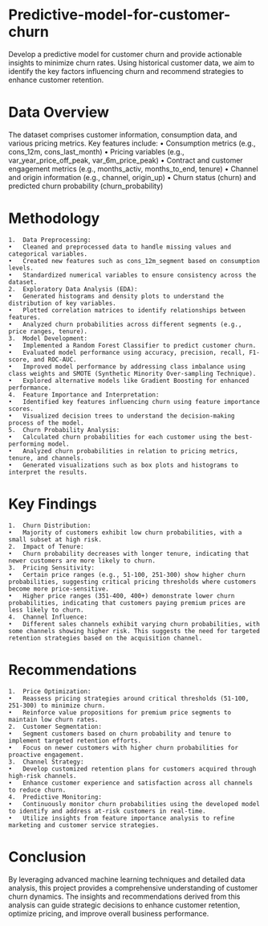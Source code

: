# Predictive-model-for-customer-churn
Develop a predictive model for customer churn and provide actionable insights to minimize churn rates. Using historical customer data, we aim to identify the key factors influencing churn and recommend strategies to enhance customer retention.

# Data Overview

The dataset comprises customer information, consumption data, and various pricing metrics. Key features include:
	•	Consumption metrics (e.g., cons_12m, cons_last_month)
	•	Pricing variables (e.g., var_year_price_off_peak, var_6m_price_peak)
	•	Contract and customer engagement metrics (e.g., months_activ, months_to_end, tenure)
	•	Channel and origin information (e.g., channel, origin_up)
	•	Churn status (churn) and predicted churn probability (churn_probability)

# Methodology

	1.	Data Preprocessing:
	•	Cleaned and preprocessed data to handle missing values and categorical variables.
	•	Created new features such as cons_12m_segment based on consumption levels.
	•	Standardized numerical variables to ensure consistency across the dataset.
	2.	Exploratory Data Analysis (EDA):
	•	Generated histograms and density plots to understand the distribution of key variables.
	•	Plotted correlation matrices to identify relationships between features.
	•	Analyzed churn probabilities across different segments (e.g., price ranges, tenure).
	3.	Model Development:
	•	Implemented a Random Forest Classifier to predict customer churn.
	•	Evaluated model performance using accuracy, precision, recall, F1-score, and ROC-AUC.
	•	Improved model performance by addressing class imbalance using class weights and SMOTE (Synthetic Minority Over-sampling Technique).
	•	Explored alternative models like Gradient Boosting for enhanced performance.
	4.	Feature Importance and Interpretation:
	•	Identified key features influencing churn using feature importance scores.
	•	Visualized decision trees to understand the decision-making process of the model.
	5.	Churn Probability Analysis:
	•	Calculated churn probabilities for each customer using the best-performing model.
	•	Analyzed churn probabilities in relation to pricing metrics, tenure, and channels.
	•	Generated visualizations such as box plots and histograms to interpret the results.

# Key Findings

	1.	Churn Distribution:
	•	Majority of customers exhibit low churn probabilities, with a small subset at high risk.
	2.	Impact of Tenure:
	•	Churn probability decreases with longer tenure, indicating that newer customers are more likely to churn.
	3.	Pricing Sensitivity:
	•	Certain price ranges (e.g., 51-100, 251-300) show higher churn probabilities, suggesting critical pricing thresholds where customers become more price-sensitive.
	•	Higher price ranges (351-400, 400+) demonstrate lower churn probabilities, indicating that customers paying premium prices are less likely to churn.
	4.	Channel Influence:
	•	Different sales channels exhibit varying churn probabilities, with some channels showing higher risk. This suggests the need for targeted retention strategies based on the acquisition channel.

# Recommendations

	1.	Price Optimization:
	•	Reassess pricing strategies around critical thresholds (51-100, 251-300) to minimize churn.
	•	Reinforce value propositions for premium price segments to maintain low churn rates.
	2.	Customer Segmentation:
	•	Segment customers based on churn probability and tenure to implement targeted retention efforts.
	•	Focus on newer customers with higher churn probabilities for proactive engagement.
	3.	Channel Strategy:
	•	Develop customized retention plans for customers acquired through high-risk channels.
	•	Enhance customer experience and satisfaction across all channels to reduce churn.
	4.	Predictive Monitoring:
	•	Continuously monitor churn probabilities using the developed model to identify and address at-risk customers in real-time.
	•	Utilize insights from feature importance analysis to refine marketing and customer service strategies.

# Conclusion

By leveraging advanced machine learning techniques and detailed data analysis, this project provides a comprehensive understanding of customer churn dynamics. The insights and recommendations derived from this analysis can guide strategic decisions to enhance customer retention, optimize pricing, and improve overall business performance.
